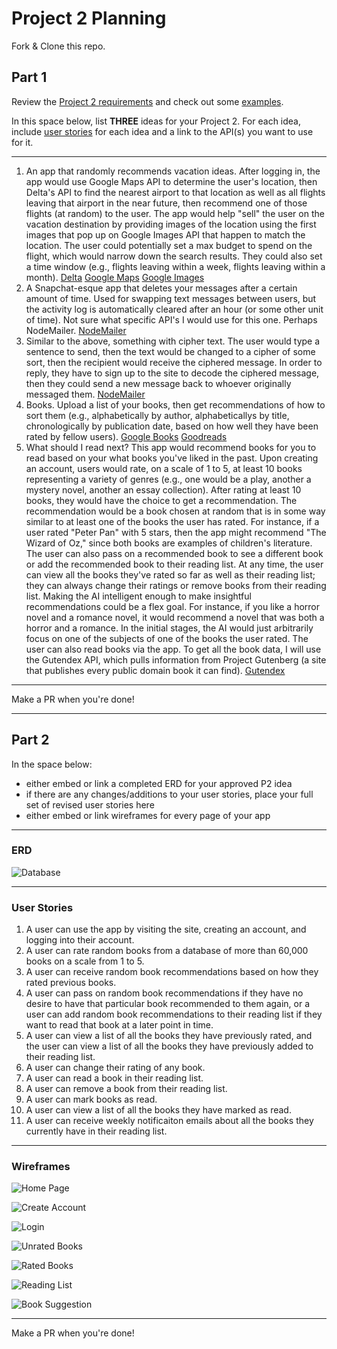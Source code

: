 # Project 2 Planning

Fork & Clone this repo.

## Part 1

Review the [Project 2 requirements](https://romebell.gitbook.io/sei-1019/projects/project-2) and check out some [examples](https://tmdarneille.gitbook.io/seirfx/11-projects/past-projects/project2).

In this space below, list **THREE** ideas for your Project 2. For each idea, include [user stories](https://revelry.co/user-stories-that-dont-suck/) for each idea and a link to the API(s) you want to use for it.

--------------------------------------------------------

1. An app that randomly recommends vacation ideas. After logging in, the app would use Google Maps API to determine the user's location, then Delta's API to find the nearest airport to that location as well as all flights leaving that airport in the near future, then recommend one of those flights (at random) to the user. The app would help "sell" the user on the vacation destination by providing images of the location using the first images that pop up on Google Images API that happen to match the location. The user could potentially set a max budget to spend on the flight, which would narrow down the search results. They could also set a time window (e.g., flights leaving within a week, flights leaving within a month).
[Delta](https://pro.delta.com/content/agency/us/en/home.html)
[Google Maps](https://developers.google.com/maps/documentation)
[Google Images](https://developers.google.com/photos)
2. A Snapchat-esque app that deletes your messages after a certain amount of time. Used for swapping text messages between users, but the activity log is automatically cleared after an hour (or some other unit of time). Not sure what specific API's I would use for this one. Perhaps NodeMailer.
[NodeMailer](https://nodemailer.com/about/)
3. Similar to the above, something with cipher text. The user would type a sentence to send, then the text would be changed to a cipher of some sort, then the recipient would receive the ciphered message. In order to reply, they have to sign up to the site to decode the ciphered message, then they could send a new message back to whoever originally messaged them.
[NodeMailer](https://nodemailer.com/about/)
4. Books. Upload a list of your books, then get recommendations of how to sort them (e.g., alphabetically by author, alphabeticallys by title, chronologically by publication date, based on how well they have been rated by fellow users).
[Google Books](https://developers.google.com/books/)
[Goodreads](https://www.goodreads.com/api)
5. What should I read next? This app would recommend books for you to read based on your what books you've liked in the past. Upon creating an account, users would rate, on a scale of 1 to 5, at least 10 books representing a variety of genres (e.g., one would be a play, another a mystery novel, another an essay collection). After rating at least 10 books, they would have the choice to get a recommendation. The recommendation would be a book chosen at random that is in some way similar to at least one of the books the user has rated. For instance, if a user rated "Peter Pan" with 5 stars, then the app might recommend "The Wizard of Oz," since both books are examples of children's literature. The user can also pass on a recommended book to see a different book or add the recommended book to their reading list. At any time, the user can view all the books they've rated so far as well as their reading list; they can always change their ratings or remove books from their reading list. Making the AI intelligent enough to make insightful recommendations could be a flex goal. For instance, if you like a horror novel and a romance novel, it would recommend a novel that was both a horror and a romance. In the initial stages, the AI would just arbitrarily focus on one of the subjects of one of the books the user rated. The user can also read books via the app. To get all the book data, I will use the Gutendex API, which pulls information from Project Gutenberg (a site that publishes every public domain book it can find).
[Gutendex](https://github.com/garethbjohnson/gutendex)

---------------------------------------------------------

Make a PR when you're done!

---

## Part 2

In the space below:
* either embed or link a completed ERD for your approved P2 idea
* if there are any changes/additions to your user stories, place your full set of revised user stories here
* either embed or link wireframes for every page of your app

----------------------------------------------------------

### ERD

![Database](/images/reading.png)

----------------------------------------------------------

### User Stories

1. A user can use the app by visiting the site, creating an account, and logging into their account.
2. A user can rate random books from a database of more than 60,000 books on a scale from 1 to 5.
3. A user can receive random book recommendations based on how they rated previous books.
4. A user can pass on random book recommendations if they have no desire to have that particular book recommended to them again, or a user can add random book recommendations to their reading list if they want to read that book at a later point in time.
5. A user can view a list of all the books they have previously rated, and the user can view a list of all the books they have previously added to their reading list.
6. A user can change their rating of any book.
7. A user can read a book in their reading list.
8. A user can remove a book from their reading list.
9. A user can mark books as read.
10. A user can view a list of all the books they have marked as read.
11. A user can receive weekly notificaiton emails about all the books they currently have in their reading list.

----------------------------------------------------------

### Wireframes

![Home Page](/images/homepage.png)

![Create Account](/images/create-account.png)

![Login](/images/login.png)

![Unrated Books](/images/unrated-books.png)

![Rated Books](/images/rated-books.png)

![Reading List](/images/reading-list.png)

![Book Suggestion](/images/book-suggestion.png)

----------------------------------------------------------

Make a PR when you're done!